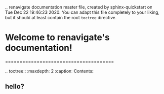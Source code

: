 .. renavigate documentation master file, created by
   sphinx-quickstart on Tue Dec 22 19:46:23 2020.
   You can adapt this file completely to your liking, but it should at least
   contain the root `toctree` directive.

# Welcome to renavigate's documentation!
======================================

.. toctree::
   :maxdepth: 2
   :caption: Contents:

## hello?